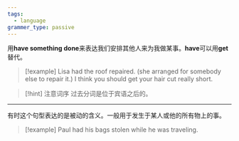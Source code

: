 ```yaml
---
tags:
  - language
grammer_type: passive
---
```

用**have something done**来表达我们安排其他人来为我做某事。**have**可以用**get**替代。

> [!example]
> Lisa had the roof repaired. (she arranged for somebody else to repair it.)
> I think you should get your hair cut really short.

> [!hint] 注意词序
> 过去分词是位于宾语之后的。

--- 

有时这个句型表达的是被动的含义。一般用于发生于某人或他的所有物上的事。

> [!example]
> Paul had his bags stolen while he was traveling.
